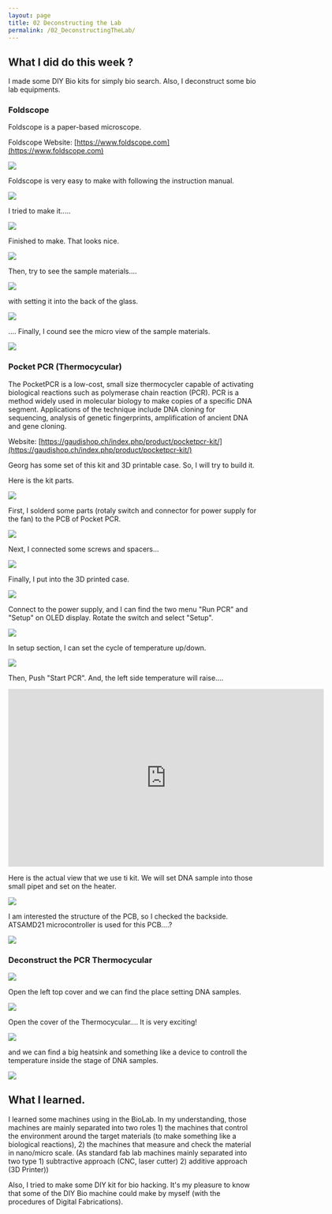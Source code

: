 ```yaml
---
layout: page
title: 02 Deconstructing the Lab
permalink: /02_DeconstructingTheLab/
---
```


## What I did do this week ? 

I made some DIY Bio kits for simply bio search. Also, I deconstruct some bio lab equipments.

### Foldscope

Foldscope is a paper-based microscope. 

Foldscope Website: [https://www.foldscope.com](https://www.foldscope.com)

![](../images/week02/IMG_0861.jpeg)

Foldscope is very easy to make with following the instruction manual.

![](../images/week02/IMG_0862.jpeg)

I tried to make it.....

![](../images/week02/IMG_0864.jpeg)

Finished to make. That looks nice.

![](../images/week02/IMG_0869.jpeg)

Then, try to see the sample materials....

![](../images/week02/IMG_0957.jpeg)

with setting it into the back of the glass.

![](../images/week02/IMG_0871.jpeg)

.... Finally, I cound see the micro view of the sample materials.

![](../images/week02/IMG_0955.jpeg)


### Pocket PCR (Thermocycular) 

The PocketPCR is a low-cost, small size thermocycler capable of activating biological reactions such as polymerase chain reaction (PCR). PCR is a method widely used in molecular biology to make copies of a specific DNA segment. Applications of the technique include DNA cloning for sequencing, analysis of genetic fingerprints, amplification of ancient DNA and gene cloning.

Website: [https://gaudishop.ch/index.php/product/pocketpcr-kit/](https://gaudishop.ch/index.php/product/pocketpcr-kit/)

Georg has some set of this kit and 3D printable case. So, I will try to build it.

Here is the kit parts.

![](../images/week02/IMG_0906.jpeg)

First, I solderd some parts (rotaly switch and connector for power supply for the fan) to the PCB of Pocket PCR.

![](../images/week02/IMG_0909.jpeg)

Next, I connected some screws and spacers... 

![](../images/week02/IMG_0914.jpeg)

Finally, I put into the 3D printed case.

![](../images/week02/IMG_0916.jpeg)

Connect to the power supply, and I can find the two menu "Run PCR" and "Setup" on OLED display. Rotate the switch and select "Setup".

![](../images/week02/IMG_0918.jpeg)

In setup section, I can set the cycle of temperature up/down.

![](../images/week02/IMG_0919.jpeg)

Then, Push "Start PCR". And, the left side temperature will raise.... 

<iframe src="https://player.vimeo.com/video/687819631?h=ea8e694a06" width="640" height="360" frameborder="0" allow="autoplay; fullscreen; picture-in-picture" allowfullscreen></iframe>

Here is the actual view that we use ti kit. We will set DNA sample into those small pipet and set on the heater.

![](../images/week02/IMG_0929.jpeg)

I am interested the structure of the PCB, so I checked the backside. ATSAMD21 microcontroller is used for this PCB....?

![](../images/week02/IMG_0925.jpeg)

### Deconstruct the PCR Thermocycular

![](../images/week02/IMG_0872.jpeg)

Open the left top cover and we can find the place setting DNA samples.

![](../images/week02/IMG_0875.jpeg)

Open the cover of the Thermocycular.... It is very exciting!

![](../images/week02/IMG_0886.jpeg)

and we can find a big heatsink and something like a device to controll the temperature inside the stage of DNA samples.

![](../images/week02/IMG_0887.jpeg)

## What I learned.

I learned some machines using in the BioLab. In my understanding, those machines are mainly separated into two roles 1) the machines that control the environment around the target materials (to make something like a biological reactions), 2) the machines that measure and check the material in nano/micro scale. (As standard fab lab machines mainly separated into two type 1) subtractive approach (CNC, laser cutter) 2) additive approach (3D Printer)) 

Also, I tried to make some DIY kit for bio hacking. It's my pleasure to know that some of the DIY Bio machine could make by myself (with the procedures of Digital Fabrications).

